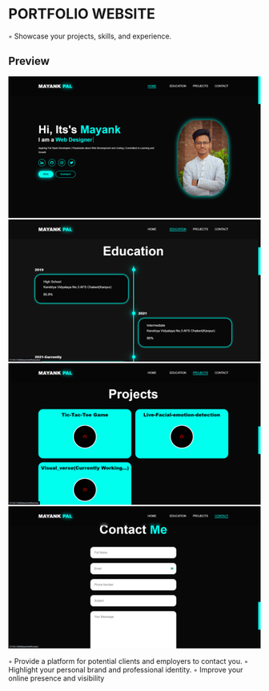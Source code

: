 # PORTFOLIO WEBSITE

◦ Showcase your projects, skills, and experience.

## Preview

![1](https://github.com/mayankkkp/Portfolio-Website/blob/main/Screenshot%20(16).png?raw=true)
![2](https://github.com/mayankkkp/Portfolio-Website/blob/main/Screenshot%20(17).png?raw=true)
![3](https://github.com/mayankkkp/Portfolio-Website/blob/main/Screenshot%20(18).png?raw=true)
![4](https://github.com/mayankkkp/Portfolio-Website/blob/main/Screenshot%20(19).png?raw=true)


◦ Provide a platform for potential clients and employers to contact you.
◦ Highlight your personal brand and professional identity.
◦ Improve your online presence and visibility
